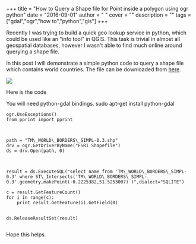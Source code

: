 
+++
title = "How to Query a Shape file for Point inside a polygon using ogr python"
date = "2016-09-01"
author = " "
cover = ""
description = ""
tags = ["gdal","ogr","how to","python","gis"]
+++

Recently I was trying to build a quick geo lookup service in python, which could be used like an "info tool" in QGIS. This task is trivial in almost all geospatial databases, however I wasn't able to find much online around querying a shape file.

 In this post I will demonstrate a simple python code to query a shape file which contains world countries. The file can be downloaded from [here](https://github.com/RandomEtc/shapefile-js/tree/master/thematicmapping).

 ![](/media/image_367885381841472742976614.png)

 Here is the code

  You will need python-gdal bindings. sudo apt-get install python-gdal 

```from osgeo import ogr
ogr.UseExceptions()
from pprint import pprint

 

path = "TM\_WORLD\_BORDERS\_SIMPL-0.3.shp"
drv = ogr.GetDriverByName("ESRI Shapefile")
ds = drv.Open(path, 0) 

 

result = ds.ExecuteSQL("select name from 'TM\_WORLD\_BORDERS\_SIMPL-0.3' where ST\_Intersects('TM\_WORLD\_BORDERS\_SIMPL-0.3'.geometry,makePoint(-0.2225382,51.5253007) )",dialect="SQLITE")

c = result.GetFeatureCount()
for i in range(c):
    print result.GetFeature(i).GetField(0)
 

ds.ReleaseResultSet(result)


```
  Hope this helps. 



